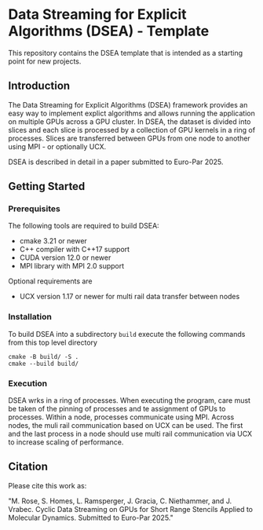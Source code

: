 # Data Streaming for Explicit Algorithms (DSEA) - Template

This repository contains the DSEA template that is intended as a starting point for new projects.

## Introduction
The Data Streaming for Explicit Algorithms (DSEA) framework provides an easy way to implement explict algorithms and allows running the application on multiple GPUs across a GPU cluster.  In DSEA, the dataset is divided into slices and each slice is processed by a collection of GPU kernels in a ring of processes. Slices are transferred between GPUs from one node to another using MPI - or optionally UCX.

DSEA is described in detail in a paper submitted to Euro-Par 2025.

## Getting Started

### Prerequisites
The following tools are required to build DSEA:

* cmake 3.21 or newer
* C++ compiler with C++17 support
* CUDA version 12.0 or newer
* MPI library with MPI 2.0 support

Optional requirements are
* UCX version 1.17 or newer for multi rail data transfer between nodes

### Installation
To build DSEA into a subdirectory `build` execute the following commands from this top level directory

```shell
cmake -B build/ -S .
cmake --build build/
```

### Execution
DSEA wrks in a ring of processes. When executing the program, care must be taken of the pinning of processes and te assignment of GPUs to processes. Within a node, processes communicate using MPI. Across nodes, the muli rail communication based on UCX can be used. The first and the last process in a node should use multi rail communication via UCX to increase scaling of performance. 

## Citation
Please cite this work as:

"M. Rose, S. Homes, L. Ramsperger, J. Gracia, C. Niethammer, and J. Vrabec. Cyclic Data Streaming on GPUs for Short Range
Stencils Applied to Molecular Dynamics. Submitted to Euro-Par 2025."
